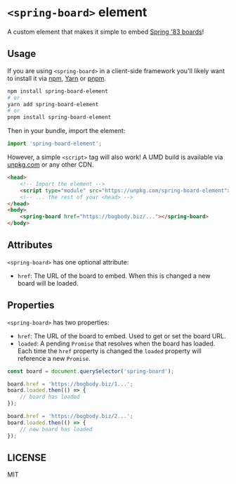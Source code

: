 # `<spring-board>` element

A custom element that makes it simple to embed [Spring '83 boards](https://github.com/robinsloan/spring-83)!

## Usage

If you are using `<spring-board>` in a client-side framework you'll likely want to install it via [npm](https://www.npmjs.com/), [Yarn](https://yarnpkg.com/) or [pnpm](https://pnpm.js.org/).

```sh
npm install spring-board-element
# or
yarn add spring-board-element
# or
pnpm install spring-board-element
```

Then in your bundle, import the element:

```js
import 'spring-board-element';
```

However, a simple `<script>` tag will also work! A UMD build is available via [unpkg.com](https://unpkg.com/) or any other CDN.

```html
<head>
	<!-- Import the element -->
	<script type="module" src="https://unpkg.com/spring-board-element"></script>
	<!-- ... the rest of your <head> -->
</head>
<body>
	<spring-board href="https://bogbody.biz/..."></spring-board>
</body>
```

## Attributes

`<spring-board>` has one optional attribute:

- `href`: The URL of the board to embed. When this is changed a new board will be loaded.

## Properties

`<spring-board>` has two properties:

- `href`: The URL of the board to embed. Used to get or set the board URL.
- `loaded`: A pending `Promise` that resolves when the board has loaded. Each time the `href` property is changed the `loaded` property will reference a new `Promise`.

```js
const board = document.querySelector('spring-board');

board.href = 'https://bogbody.biz/1...';
board.loaded.then(() => {
	// board has loaded
});

board.href = 'https://bogbody.biz/2...';
board.loaded.then(() => {
	// new board has loaded
});
```

## LICENSE

MIT
